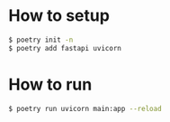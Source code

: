 # How to setup

```bash
$ poetry init -n
$ poetry add fastapi uvicorn
```

# How to run

```bash
$ poetry run uvicorn main:app --reload
```
